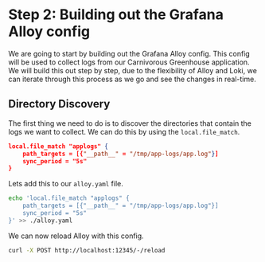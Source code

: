 
# Step 2: Building out the Grafana Alloy config

We are going to start by building out the Grafana Alloy config. This config will be used to collect logs from our Carnivorous Greenhouse application. We will build this out step by step, due to the flexibility of Alloy and Loki, we can iterate through this process as we go and see the changes in real-time.

## Directory Discovery

The first thing we need to do is to discover the directories that contain the logs we want to collect. We can do this by using the `local.file_match`.

```json
local.file_match "applogs" {
    path_targets = [{"__path__" = "/tmp/app-logs/app.log"}]
    sync_period = "5s"
}
```
Lets add this to our `alloy.yaml` file.

```bash
echo 'local.file_match "applogs" {
    path_targets = [{"__path__" = "/tmp/app-logs/app.log"}]
    sync_period = "5s"
}' >> ./alloy.yaml
```
We can now reload Alloy with this config.

```bash
curl -X POST http://localhost:12345/-/reload
```


